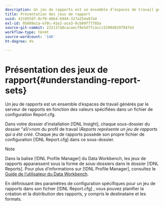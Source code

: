 ```yaml
---
description: Un jeu de rapports est un ensemble d’espaces de travail générés par le serveur de rapports en fonction des valeurs spécifiées dans un fichier de configuration Report.cfg.
title: Présentation des jeux de rapport
uuid: 421055d7-0cf0-4664-b944-327a254a97a4
exl-id: 95609a1a-e70c-41e2-ace3-0cb09f77705a
source-git-commit: 232117a8cacaecf8e5d7fcaccc5290d6297947e5
workflow-type: tm+mt
source-wordcount: '146'
ht-degree: 4%

---
```


# Présentation des jeux de rapport{#understanding-report-sets}

Un jeu de rapports est un ensemble d’espaces de travail générés par le serveur de rapports en fonction des valeurs spécifiées dans un fichier de configuration Report.cfg.

Dans votre dossier d’installation [!DNL Insight], chaque sous-dossier du dossier &quot;a1/>nom du profil de travail *\Reports représente un jeu de rapports qui a été créé.* Chaque jeu de rapports possède son propre fichier de configuration [!DNL Report.cfg] dans ce sous-dossier.

>[!NOTE]
>
>Dans la balise [!DNL Profile Manager] du Data Workbench, les jeux de rapports apparaissent sous la forme de sous-dossiers dans le dossier [!DNL Reports]. Pour plus d’informations sur [!DNL Profile Manager], consultez le [Guide de l’utilisateur du Data Workbench](https://experienceleague.adobe.com/docs/data-workbench/using/home.html#Data_Workbench_Help).

En définissant des paramètres de configuration spécifiques pour un jeu de rapports dans son fichier [!DNL Report.cfg] , vous pouvez planifier la création et la distribution des rapports, y compris le destinataire et les formats.
